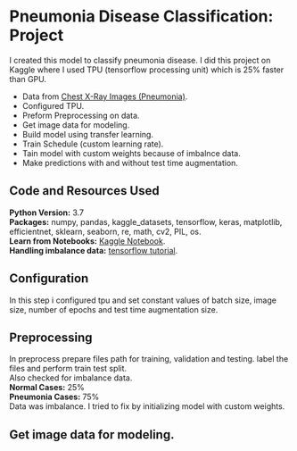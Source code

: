 # Pneumonia Disease Classification: Project 
I created this model to classify pneumonia disease. I did this project on Kaggle where I used TPU (tensorflow processing unit) which is 25% faster than GPU.
* Data from [Chest X-Ray Images (Pneumonia)](https://www.kaggle.com/paultimothymooney/chest-xray-pneumonia).
* Configured TPU.
* Preform Preprocessing on data.
* Get image data for modeling.
* Build model using transfer learning.
* Train Schedule (custom learning rate).
* Tain model with custom weights because of imbalnce data.
* Make predictions with and without test time augmentation.
## Code and Resources Used
**Python Version:** 3.7 <br>
**Packages:** numpy, pandas, kaggle_datasets, tensorflow, keras, matplotlib, efficientnet, sklearn, seaborn, re, math, cv2, PIL, os.<br>
**Learn from Notebooks:** [Kaggle Notebook](https://www.kaggle.com/agentauers/incredible-tpus-finetune-effnetb0-b6-at-once). <br>
**Handling imbalance data:** [tensorflow tutorial](https://www.tensorflow.org/tutorials/structured_data/imbalanced_data).
## Configuration
In this step i configured tpu and set constant values of batch size, image size, number of epochs and test time augmentation size.
## Preprocessing
In preprocess prepare files path for training, validation and testing. label the files and perform train test split. <br>
Also checked for imbalance data.<br>
**Normal Cases:** 25% <br>
**Pneumonia Cases:** 75%<br>
Data was imbalance. I tried to fix by initializing model with custom weights.
## Get image data for modeling.
